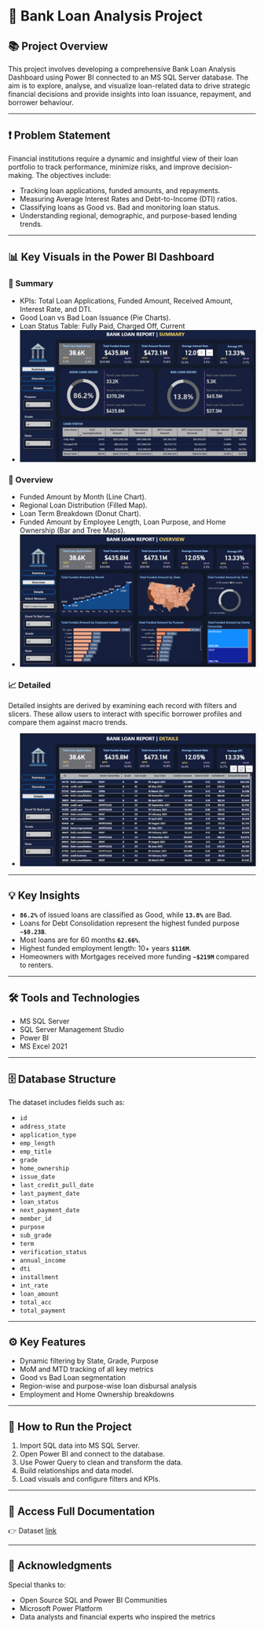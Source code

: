 
# 🏦 Bank Loan Analysis Project


## 📚 Project Overview
This project involves developing a comprehensive Bank Loan Analysis Dashboard using Power BI connected to an MS SQL Server database. The aim is to explore, analyse, and visualize loan-related data to drive strategic financial decisions and provide insights into loan issuance, repayment, and borrower behaviour.

________________________________________
## ❗ Problem Statement
Financial institutions require a dynamic and insightful view of their loan portfolio to track performance, minimize risks, and improve decision-making. The objectives include:
-	Tracking loan applications, funded amounts, and repayments.
-	Measuring Average Interest Rates and Debt-to-Income (DTI) ratios.
-	Classifying loans as Good vs. Bad and monitoring loan status.
-	Understanding regional, demographic, and purpose-based lending trends.

________________________________________
## 📊 Key Visuals in the Power BI Dashboard
### 💼 Summary
- KPIs: Total Loan Applications, Funded Amount, Received Amount, Interest Rate, and DTI.
-	Good Loan vs Bad Loan Issuance (Pie Charts).
-	Loan Status Table: Fully Paid, Charged Off, Current
- ![Project summary](./Images/Summary_Dashboard.png)

### 🔎 Overview
- Funded Amount by Month (Line Chart).
-	Regional Loan Distribution (Filled Map).
-	Loan Term Breakdown (Donut Chart).
-	Funded Amount by Employee Length, Loan Purpose, and Home Ownership (Bar and Tree Maps).
- ![Project Overview](./Images/Over_View.png)

### 📈 Detailed
Detailed insights are derived by examining each record with filters and slicers. These allow users to interact with specific borrower profiles and compare them against macro trends.
- ![Project details](./Images/Detailed.png)

________________________________________
## 💡 Key Insights
-	**`86.2%`** of issued loans are classified as Good, while **`13.8%`** are Bad.
-	Loans for Debt Consolidation represent the highest funded purpose **`~$0.23B`**.
-	Most loans are for 60 months **`62.66%`**.
-	Highest funded employment length: 10+ years **`$116M`**.
-	Homeowners with Mortgages received more funding **`~$219M`** compared to renters.

________________________________________
## 🛠️ Tools and Technologies
-	MS SQL Server
-	SQL Server Management Studio
-	Power BI 
-	MS Excel 2021
  
________________________________________
## 🗄️ Database Structure
The dataset includes fields such as:
- `id`
- `address_state`
- `application_type`
- `emp_length`
- `emp_title`
- `grade`
- `home_ownership`
- `issue_date`
- `last_credit_pull_date`
- `last_payment_date`
- `loan_status`
- `next_payment_date`
- `member_id`
- `purpose`
- `sub_grade`
- `term`
- `verification_status`
- `annual_income`
- `dti`
- `installment`
- `int_rate`
- `loan_amount`
- `total_acc`
- `total_payment`

________________________________________
## ⚙️ Key Features
-	Dynamic filtering by State, Grade, Purpose
-	MoM and MTD tracking of all key metrics
-	Good vs Bad Loan segmentation
-	Region-wise and purpose-wise loan disbursal analysis
-	Employment and Home Ownership breakdowns

________________________________________
## 🚀 How to Run the Project
1.	Import SQL data into MS SQL Server.
2.	Open Power BI and connect to the database.
3.	Use Power Query to clean and transform the data.
4.	Build relationships and data model.
5.	Load visuals and configure filters and KPIs.
   
________________________________________
## 📄 Access Full Documentation
👉  Dataset [link](./Dataset/financial_loan.csv)

________________________________________
## 🙌 Acknowledgments
Special thanks to:
-	Open Source SQL and Power BI Communities
-	Microsoft Power Platform
-	Data analysts and financial experts who inspired the metrics

